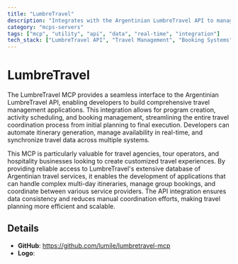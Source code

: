 ```yaml
---
title: "LumbreTravel"
description: "Integrates with the Argentinian LumbreTravel API to manage travel programs, activities, and bookings for efficient itinerary planning."
category: "mcps-servers"
tags: ["mcp", "utility", "api", "data", "real-time", "integration"]
tech_stack: ["LumbreTravel API", "Travel Management", "Booking Systems", "Itinerary Planning", "Service Coordination"]
---
```


# LumbreTravel

The LumbreTravel MCP provides a seamless interface to the Argentinian LumbreTravel API, enabling developers to build comprehensive travel management applications. This integration allows for program creation, activity scheduling, and booking management, streamlining the entire travel coordination process from initial planning to final execution. Developers can automate itinerary generation, manage availability in real-time, and synchronize travel data across multiple systems.

This MCP is particularly valuable for travel agencies, tour operators, and hospitality businesses looking to create customized travel experiences. By providing reliable access to LumbreTravel's extensive database of Argentinian travel services, it enables the development of applications that can handle complex multi-day itineraries, manage group bookings, and coordinate between various service providers. The API integration ensures data consistency and reduces manual coordination efforts, making travel planning more efficient and scalable.

## Details

- **GitHub**: https://github.com/lumile/lumbretravel-mcp
- **Logo**: 
